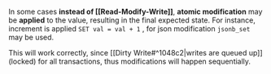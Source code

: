In some cases **instead of [[Read-Modify-Write]]**, **atomic modification** may be **applied** to the value, resulting in the final expected state. For instance, increment is applied `SET val = val + 1` , for json modification `jsonb_set` may be used.

This will work correctly, since [[Dirty Write#^1048c2|writes are queued up]] (locked) for all transactions, thus modifications will happen sequentially.
